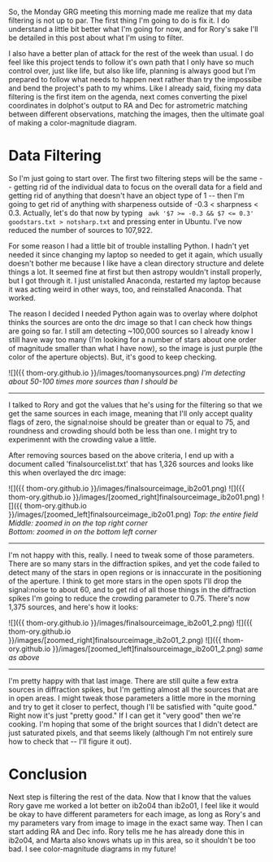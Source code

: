 So, the Monday GRG meeting this morning made me realize that my data filtering is not up to par. The first thing I'm going to do is fix it. I do understand a little bit better what I'm going for now, and for Rory's sake I'll be detailed in this post about what I'm using to filter. 

I also have a better plan of attack for the rest of the week than usual. I do feel like this project tends to follow it's own path that I only have so much control over, just like life, but also like life, planning is always good but I'm prepared to follow what needs to happen next rather than try the impossibe and bend the project's path to my whims. Like I already said, fixing my data filtering is the first item on the agenda, next comes converting the pixel coordinates in dolphot's output to RA and Dec for astrometric matching between different observations, matching the images, then the ultimate goal of making a color-magnitude diagram.

# Data Filtering
So I'm just going to start over. The first two filtering steps will be the same -- getting rid of the individual data to focus on the overall data for a field and getting rid of anything that doesn't have an object type of 1 -- then I'm going to get rid of anything with sharpeness outside of -0.3 < sharpness < 0.3. Actually, let's do that now by typing ` awk '$7 >= -0.3 && $7 <= 0.3' goodstars.txt > notsharp.txt` and pressing enter in Ubuntu. I've now reduced the number of sources to 107,922.

For some reason I had a little bit of trouble installing Python. I hadn't yet needed it since changing my laptop so needed to get it again, which usually doesn't bother me because I like have a clean directory structure and delete things a lot. It seemed fine at first but then astropy wouldn't install properly, but I got through it. I just unistalled Anaconda, restarted my laptop because it was acting weird in other ways, too, and reinstalled Anaconda. That worked.

The reason I decided I needed Python again was to overlay where dolphot thinks the sources are onto the drc image so that I can check how things are going so far. I still am detecting ~100,000 sources so I already know I still have way too many (I'm looking for a number of stars about one order of magnitude smaller than what I have now), so the image is just purple (the color of the aperture objects). But, it's good to keep checking. 

![]({{ thom-ory.github.io }}/images/toomanysources.png) 
_I'm detecting about 50-100 times more sources than I should be_

---
I talked to Rory and got the values that he's using for the filtering so that we get the same sources in each image, meaning that I'll only accept quality flags of zero, the signal:noise should be greater than or equal to 75, and roundness and crowding should both be less than one. I might try to experimennt with the crowding value a little. 

After removing sources based on the above criteria, I end up with a document called 'finalsourcelist.txt' that has 1,326 sources and looks like this when overlayed the drc image:

![]({{ thom-ory.github.io }}/images/finalsourceimage_ib2o01.png)
![]({{ thom-ory.github.io }}/images/[zoomed_right]finalsourceimage_ib2o01.png)
![]({{ thom-ory.github.io }}/images/[zoomed_left]finalsourceimage_ib2o01.png)
_Top: the entire field   
Middle: zoomed in on the top right corner   
Bottom: zoomed in on the bottom left corner_ 

---
I'm not happy with this, really. I need to tweak some of those parameters. There are so many stars in the diffraction spikes, and yet the code failed to detect many of the stars in open regions or is innaccurate in the positioning of the aperture. I think to get more stars in the open spots I'll drop the signal:noise to about 60, and to get rid of all those things in the diffraction spikes I'm going to reduce the crowding parameter to 0.75. There's now 1,375 sources, and here's how it looks:  

![]({{ thom-ory.github.io }}/images/finalsourceimage_ib2o01_2.png)
![]({{ thom-ory.github.io }}/images/[zoomed_right]finalsourceimage_ib2o01_2.png)
![]({{ thom-ory.github.io }}/images/[zoomed_left]finalsourceimage_ib2o01_2.png)
_same as above_

---
I'm pretty happy with that last image. There are still quite a few extra sources in diffraction spikes, but I'm getting almost all the sources that are in open areas. I might tweak those parameters a little more in the morning and try to get it closer to perfect, though I'll be satisfied with "quite good." Right now it's just "pretty good." If I can get it "very good" then we're cooking. I'm hoping that some of the bright sources that I didn't detect are just saturated pixels, and that seems likely (although I'm not entirely sure how to check that -- I'll figure it out). 

# Conclusion
Next step is filtering the rest of the data. Now that I know that the values Rory gave me worked a lot better on ib2o04 than ib2o01, I feel like it would be okay to have different parameters for each image, as long as Rory's and my parameters vary from image to image in the exact same way. Then I can start adding RA and Dec info. Rory tells me he has already done this in ib2o04, and Marta also knows whats up in this area, so it shouldn't be too bad. I see color-magnitude diagrams in my future!  
